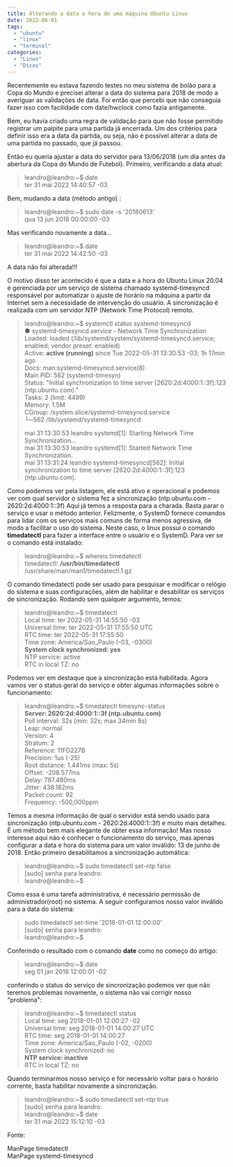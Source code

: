 ```yaml
---
title: Alterando a data e hora de uma máquina Ubuntu Linux 
date: 2022-06-01
tags:
  - "ubuntu"
  - "linux"
  - "terminal"	
categories:
  - "Linux"
  - "Dicas"
---
```

Recentemente eu estava fazendo testes no meu sistema de bolão para a Copa do Mundo e precisei alterar a data do sistema para 2018 de modo a averiguar as validações de data. 
Foi então que percebi que não conseguia fazer isso com facilidade com date/hwclock como fazia antigamente. 
<!-- more -->
Bem, eu havia criado uma regra de validação para que não fosse permitido registrar um palpite para uma partida já encerrada. Um dos critérios para definir isso era a data da partida, ou seja, não é possível alterar a 
data de uma partida no passado, que já passou.

Então eu queria ajustar a data do servidor para 13/06/2018 (um dia antes da abertura da Copa do Mundo de Futebol). Primeiro, verificando a data atual:
>leandro@leandro:~$ date   
>ter 31 mai 2022 14:40:57 -03  

Bem, mudando a data (método antigo) :
>leandro@leandro:~$ sudo date -s '20180613'  
>qua 13 jun 2018 00:00:00 -03  

Mas verificando novamente a data...
>leandro@leandro:~$ date  
>ter 31 mai 2022 14:42:50 -03  

A data não foi alterada!!!

O motivo disso ter acontecido é que a data e a hora do Ubuntu Linux 20.04 é gerenciada por um serviço de sistema chamado systemd-timesyncd responsável por
automatizar o ajuste de horário na máquina a partir da Internet sem a necessidade de intervenção do usuário.  A sincronização é realizada com um servidor NTP (Network Time Protocol) remoto. 

>leandro@leandro:~$ systemctl status systemd-timesyncd  
>● systemd-timesyncd.service - Network Time Synchronization  
>     Loaded: loaded (/lib/systemd/system/systemd-timesyncd.service; enabled; vendor preset: enabled)  
>     Active: **active (running)** since Tue 2022-05-31 13:30:53 -03; 1h 17min ago  
>       Docs: man:systemd-timesyncd.service(8)  
>   Main PID: 562 (systemd-timesyn)  
>     Status: "Initial synchronization to time server [2620:2d:4000:1::3f]:123 (ntp.ubuntu.com)."  
>      Tasks: 2 (limit: 4499)  
>     Memory: 1.5M  
>     CGroup: /system.slice/systemd-timesyncd.service  
>             └─562 /lib/systemd/systemd-timesyncd  
>  
>mai 31 13:30:53 leandro systemd[1]: Starting Network Time Synchronization...  
>mai 31 13:30:53 leandro systemd[1]: Started Network Time Synchronization.  
>mai 31 13:31:24 leandro systemd-timesyncd[562]: Initial synchronization to time server [2620:2d:4000:1::3f]:123 (ntp.ubuntu.com).  

Como podemos ver pela listagem, ele está ativo e operacional e podemos ver com qual servidor o sistema fez a sincronização (ntp.ubuntu.com - 2620:2d:4000:1::3f)
Aqui já temos a resposta para a charada. Basta parar o serviço e usar o método anterior. Felizmente, o SystemD fornece comandos para lidar com os serviços mais comuns de forma menos agressiva, 
de modo a facilitar o uso do sistema. Neste caso, o linux
possui o comando **timedatectl** para fazer a interface entre o usuário e o SystemD. Para ver se o comando está instalado:
>leandro@leandro:~$ whereis timedatectl  
>timedatectl: **/usr/bin/timedatectl** /usr/share/man/man1/timedatectl.1.gz  

O comando timedatectl pode ser usado para pesquisar e modificar o relógio do sistema e suas configurações, além de habilitar e desabilitar os serviços de sincronização. Rodando sem qualquer argumento, temos:
>leandro@leandro:~$ timedatectl  
>               Local time: ter 2022-05-31 14:55:50 -03   
>           Universal time: ter 2022-05-31 17:55:50 UTC   
>                 RTC time: ter 2022-05-31 17:55:50  
>                Time zone: America/Sao_Paulo (-03, -0300)  
>**System clock synchronized: yes**  
>              NTP service: active   
>          RTC in local TZ: no  

Podemos ver em destaque que a sincronização está habilitada. Agora vamos ver o status geral do serviço e obter algumas informações sobre o funcionamento:
>leandro@leandro:~$ timedatectl timesync-status  
>       **Server: 2620:2d:4000:1::3f (ntp.ubuntu.com)**  
>Poll interval: 32s (min: 32s; max 34min 8s)  
>         Leap: normal  
>      Version: 4  
>      Stratum: 2  
>    Reference: 11FD227B  
>    Precision: 1us (-25)  
>Root distance: 1.441ms (max: 5s)  
>       Offset: -208.577ms  
>        Delay: 787.480ms  
>       Jitter: 438.182ms  
> Packet count: 92  
>    Frequency: -500,000ppm  

Temos a mesma informação de qual o servidor está sendo usado para sincronização (ntp.ubuntu.com - 2620:2d:4000:1::3f) e muito mais detalhes. É um método bem mais elegante de obter essa informação!
Mas nosso interesse aqui não é conhecer o funcionamento do serviço, mas apenas configurar a data e hora do sistema para um valor inválido: 13 de junho de 2018. Então primeiro desabilitamos a sincronização automática:
>leandro@leandro:~$ sudo timedatectl set-ntp false  
>[sudo] senha para leandro:  
>leandro@leandro:~$  

Como essa é uma tarefa administrativa, é necessário permissão de administrador(root) no sistema. A seguir configuramos nosso valor inválido para a data do sistema:
>sudo timedatectl set-time '2018-01-01 12:00:00'  
>[sudo] senha para leandro:   
>leandro@leandro:~$  

Conferindo o resultado com o comando **date** como no começo do artigo:
>leandro@leandro:~$ date  
>seg 01 jan 2018 12:00:01 -02  

conferindo o status do serviço de sincronização podemos ver que não teremos problemas novamente, o sistema não vai corrigir nosso "problema":
>leandro@leandro:~$ timedatectl status  
>               Local time: seg 2018-01-01 12:00:27 -02  
>           Universal time: seg 2018-01-01 14:00:27 UTC   
>                 RTC time: seg 2018-01-01 14:00:27  
>                Time zone: America/Sao_Paulo (-02, -0200)  
>System clock synchronized: no  
>              **NTP service: inactive**  
>          RTC in local TZ: no  


Quando terminarmos nosso serviço e for necessário voltar para o horário corrente, basta habilitar novamente a sincronização. 
>leandro@leandro:~$ sudo  timedatectl  set-ntp true  
>[sudo] senha para leandro:  
>leandro@leandro:~$ date  
>ter 31 mai 2022 15:12:10 -03  

Fonte:

ManPage timedatectl  
ManPage systemd-timesyncd


